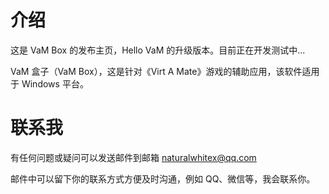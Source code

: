 # 介绍
这是 VaM Box 的发布主页，Hello VaM 的升级版本。目前正在开发测试中...

VaM 盒子（VaM Box），这是针对《Virt A Mate》游戏的辅助应用，该软件适用于 Windows 平台。

# 联系我

有任何问题或疑问可以发送邮件到邮箱 naturalwhitex@qq.com

邮件中可以留下你的联系方式方便及时沟通，例如 QQ、微信等，我会联系你。
